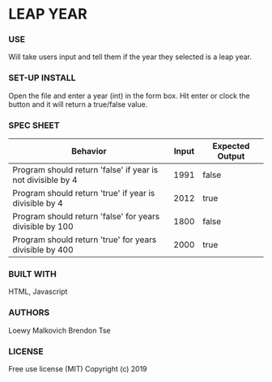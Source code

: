 # LEAP YEAR

### USE

Will take users input and tell them if the year they selected is a leap year.

### SET-UP INSTALL

Open the file and enter a year (int) in the form box. Hit enter or clock the button and it will return a true/false value.

### SPEC SHEET

| Behavior | Input | Expected Output |
|----------------|----------------|----------------|
| Program should return 'false' if year is not divisible by 4 | 1991 | false |
| Program should return 'true' if year is divisible by 4 | 2012 | true |
| Program should return 'false' for years divisible by 100 | 1800 | false |
| Program should return 'true' for years divisible by 400 | 2000 | true |

### BUILT WITH

HTML, Javascript

### AUTHORS

Loewy Malkovich
Brendon Tse

### LICENSE

Free use license (MIT)
Copyright (c) 2019
